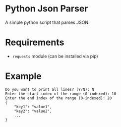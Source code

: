 # Python Json Parser
A simple python script that parses JSON.
# Requirements
* `requests` module (can be installed via pip)
# Example
```Length of full JSON data: 100
Do you want to print all lines? (Y/N): N
Enter the start index of the range (0-indexed): 10
Enter the end index of the range (0-indexed): 20
{
    "key1": "value1",
    "key2": "value2",
    ...
}
```
